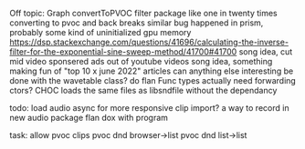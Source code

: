 Off topic:
    Graph convertToPVOC
    filter package
    like one in twenty times converting to pvoc and back breaks
        similar bug happened in prism, probably some kind of uninitialized gpu memory 
    https://dsp.stackexchange.com/questions/41696/calculating-the-inverse-filter-for-the-exponential-sine-sweep-method/41700#41700
    song idea, cut mid video sponsered ads out of youtube videos
    song idea, something making fun of "top 10 x june 2022" articles
    can anything else interesting be done with the wavetable class?
    do flan Func types actually need forwarding ctors?
    CHOC loads the same files as libsndfile without the dependancy

todo:
    load audio async for more responsive clip import?
    a way to record in new audio
    package flan dox with program
        
task:
    allow pvoc clips
    pvoc dnd browser->list
    pvoc dnd list->list

